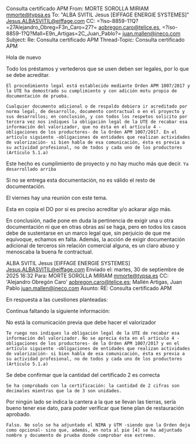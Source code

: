 Consulta certificado APM
From: MORTE SOROLLA MIRIAM <mmorte@typsa.es>
To: "ALBA SVITIL Jesus [EIFFAGE ENERGIE SYSTEMES]"
	<Jesus.ALBASVITIL@eiffage.com>
CC: =?iso-8859-1?Q?=27Alejandro_Obreg=F3n_Caro=27?= <aobregon.caro@telice.es>,
        =?iso-8859-1?Q?Mall=E9n_Artigas=2C_Juan_Pablo?= <juan.mallen@ineco.com>
Subject: Re: Consulta certificado APM
Thread-Topic: Consulta certificado APM

Hola de nuevo

Todo los préstamos y vertederos que se usen deben ser legales, por lo que se debe acreditar.

`El procedimiento legal está establecido mediante Orden APM 1007/2017 y la UTE ha demostrado su cumplimiento y con adición motu propio de documentación de prueba.` 

`Cualquier documento adicional o de respaldo debiera ir acreditado por norma legal, de desarrollo, documento contractual o en el proyecto y sus desarrollos; en conclusión, y con todos los respetos solicito por tercera vez nos indiques la obligación legal de la UTE de recabar esa información del valorizador, que no ésta en el artículo 4 -obligaciones de los productores- de la Orden APM 1007/2017. En el artículo siguiente -obligaciones de entidades que realizan actividades de valorización- si bien habla de esa comunicación, ésta es previa a su actividad profesional, no de todos y cada uno de los productores (Artículo 5.1.a)`

Este hecho es cumplimiento de proyecto y no hay mucho más que decir. `Ya desarrollado arriba`

Si no se entrega esta documentación, no es válido el resto de documentación. 


El viernes hay una reunión con este tema.

Esta en copia el DO por si es preciso acreditar y/o ackarar algo más.

En conclusión, nadie pone en duda la pertinencia de exigir una u otra documentación ni que en otras obras así se haga, pero en todos los casos debe de sustentarse en un marco legal que, sin perjuicio de que me equivoque, echamos en falta. Además, la acción de exigir documentación adicional de terceros sin relación comercial alguna, es un claro abuso y menoscaba la buena fe contractual. 


ALBA SVITIL Jesus [EIFFAGE ENERGIE SYSTEMES] <Jesus.ALBASVITIL@eiffage.com>
Enviado el: martes, 30 de septiembre de 2025 16:32
Para: MORTE SOROLLA MIRIAM <mmorte@typsa.es>
CC: 'Alejandro Obregón Caro' <aobregon.caro@telice.es>; Mallén Artigas, Juan Pablo <juan.mallen@ineco.com>
Asunto: RE: Consulta certificado APM

En respuesta a las cuestiones planteadas:

Continua faltando la siguiente información:

No está la comunicación previa que debe hacer el valorizador

`Te ruego nos indiques la obligación legal de la UTE de recabar esa información del valorizador. No se aprecia ésta en el artículo 4 -obligaciones de los productores- de la Orden APM 1007/2017 y en el artículo siguiente -obligaciones de entidades que realizan actividades de valorización- si bien habla de esa comunicación, ésta es previa a su actividad profesional, no de todos y cada uno de los productores (Artículo 5.1.a)`

 
Se debe confirmar que la cantidad del certificado 2 es correcta

`Se ha comprobado con la certificación: la cantidad de 2 cifras son decimales mientras que la de 3 son unidades.`


Por ningún lado se indica la cantera a la que se llevan las tierras, sería bueno tener ese dato, para poder verificar que tiene plan de restauración aprobado.

`Falso. No solo se ha adjuntado el NIMA y UTM -siendo que la Orden deja como opcional- sino que, además, en nota al pie [4] se ha adjuntado nombre y documento de prueba donde comprobar ese extremo.`

 



 
